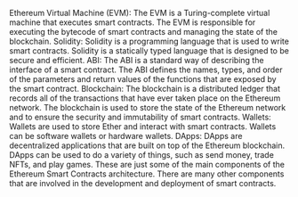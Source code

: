 Ethereum Virtual Machine (EVM): The EVM is a Turing-complete virtual machine that executes smart contracts. The EVM is responsible for executing the bytecode of smart contracts and managing the state of the blockchain.
Solidity: Solidity is a programming language that is used to write smart contracts. Solidity is a statically typed language that is designed to be secure and efficient.
ABI: The ABI is a standard way of describing the interface of a smart contract. The ABI defines the names, types, and order of the parameters and return values of the functions that are exposed by the smart contract.
Blockchain: The blockchain is a distributed ledger that records all of the transactions that have ever taken place on the Ethereum network. The blockchain is used to store the state of the Ethereum network and to ensure the security and immutability of smart contracts.
Wallets: Wallets are used to store Ether and interact with smart contracts. Wallets can be software wallets or hardware wallets.
DApps: DApps are decentralized applications that are built on top of the Ethereum blockchain. DApps can be used to do a variety of things, such as send money, trade NFTs, and play games.
These are just some of the main components of the Ethereum Smart Contracts architecture. There are many other components that are involved in the development and deployment of smart contracts.